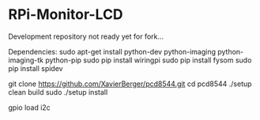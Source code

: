 RPi-Monitor-LCD
===============

Development repository not ready yet for fork...

Dependencies:
  sudo apt-get install python-dev python-imaging python-imaging-tk python-pip
  sudo pip install wiringpi
  sudo pip install fysom
  sudo pip install spidev

  git clone https://github.com/XavierBerger/pcd8544.git
  cd pcd8544
  ./setup clean build
  sudo ./setup install

  gpio load i2c
